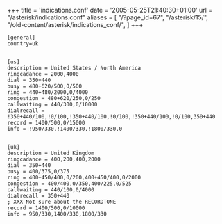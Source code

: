+++
title = 'indications.conf'
date = '2005-05-25T21:40:30+01:00'
url = "/asterisk/indications.conf"
aliases = [
    "/?page_id=67",
    "/asterisk/15/",
    "/old-content/asterisk/indications_conf/",
]
+++
```
[general]
country=uk


[us]
description = United States / North America
ringcadance = 2000,4000
dial = 350+440
busy = 480+620/500,0/500
ring = 440+480/2000,0/4000
congestion = 480+620/250,0/250
callwaiting = 440/300,0/10000
dialrecall = !350+440/100,!0/100,!350+440/100,!0/100,!350+440/100,!0/100,350+440
record = 1400/500,0/15000
info = !950/330,!1400/330,!1800/330,0


[uk]
description = United Kingdom
ringcadance = 400,200,400,2000
dial = 350+440
busy = 400/375,0/375
ring = 400+450/400,0/200,400+450/400,0/2000
congestion = 400/400,0/350,400/225,0/525
callwaiting = 440/100,0/4000
dialrecall = 350+440
; XXX Not sure about the RECORDTONE
record = 1400/500,0/10000
info = 950/330,1400/330,1800/330
```